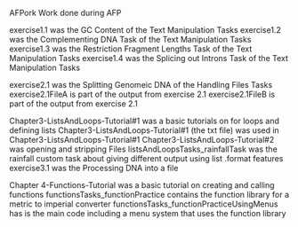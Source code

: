 AFPork
Work done during AFP

exercise1.1 was the GC Content of the Text Manipulation Tasks
exercise1.2 was the Complementing DNA Task of the Text Manipulation Tasks
exercise1.3 was the Restriction Fragment Lengths Task of the Text Manipulation Tasks
exercise1.4 was the Splicing out Introns Task of the Text Manipulation Tasks

exercise2.1 was the Splitting Genomeic DNA of the Handling Files Tasks
exercise2.1FileA is part of the output from exercise 2.1
exercise2.1FileB is part of the output from exercise 2.1

Chapter3-ListsAndLoops-Tutorial#1 was a basic tutorials on for loops and defining lists
Chapter3-ListsAndLoops-Tutorial#1 (the txt file) was used in Chapter3-ListsAndLoops-Tutorial#1
Chapter3-ListsAndLoops-Tutorial#2 was opening and stripping Files
listsAndLoopsTasks_rainfallTask was the rainfall custom task about giving different output using list .format features
exercise3.1 was the Processing DNA into a file

Chapter 4-Functions-Tutorial was a basic tutorial on creating and calling functions
functionsTasks_functionPractice contains the function library for a metric to imperial converter
functionsTasks_functionPracticeUsingMenus has is the main code including a menu system that uses the function library
